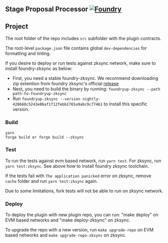 ## Stage Proposal Processor [![Foundry][foundry-badge]][foundry]

[foundry]: https://getfoundry.sh/
[foundry-badge]: https://img.shields.io/badge/Built%20with-Foundry-FFDB1C.svg

## Project

The root folder of the repo includes `src` subfolder with the plugin contracts.

The root-level `package.json` file contains global `dev-dependencies` for formatting and linting.

If you desire to deploy or run tests against zksync network, make sure to install foundry-zksync as below:

* First, you need a stable foundry-zksync. We recommend downloading zip extention from foundry zksync's official [release](https://github.com/matter-labs/foundry-zksync/releases/tag/nightly-420660c5243e06af1f12febb1765a9abc9c77461)
* Next, you need to build the binary by running: `foundryup-zksync --path path-to-foundryup-zksync`
* Run `foundryup-zksync --version nightly-420660c5243e06af1f12febb1765a9abc9c77461` to install this specific version.

### Build

```shell
yarn
forge build or forge build --zksync
```

### Test

To run the tests against evm based network, run `yarn test`. For zksync, run `yarn test:zksync`. See above how to install foundry zksync toolchain.

If the tests fail with `The application panicked` error on zksync, remove `cache` folder and run `yarn test:zksync` again. 

Due to some limitations, fork tests will not be able to run on zksync network.


### Deploy

To deploy the plugin with new plugin repo, you can run: "make deploy" on EVM based networks and "make deploy-zksync" on zksync.

To upgrade the repo with a new version, run `make upgrade-repo` on EVM based networks and `make upgrade-repo-zksync` on zksync.